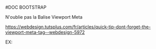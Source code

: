 #DOC BOOTSTRAP


N'oublie pas la Balise Viewport Meta

https://webdesign.tutsplus.com/fr/articles/quick-tip-dont-forget-the-viewport-meta-tag--webdesign-5972

EX:

<pre><meta name="viewport" content="width=device-width, initial-scale=1"></pre>
